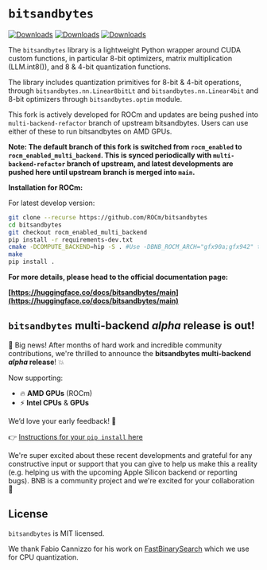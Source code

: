 # `bitsandbytes`

[![Downloads](https://static.pepy.tech/badge/bitsandbytes)](https://pepy.tech/project/bitsandbytes) [![Downloads](https://static.pepy.tech/badge/bitsandbytes/month)](https://pepy.tech/project/bitsandbytes) [![Downloads](https://static.pepy.tech/badge/bitsandbytes/week)](https://pepy.tech/project/bitsandbytes)

The `bitsandbytes` library is a lightweight Python wrapper around CUDA custom functions, in particular 8-bit optimizers, matrix multiplication (LLM.int8()), and 8 & 4-bit quantization functions.

The library includes quantization primitives for 8-bit & 4-bit operations, through `bitsandbytes.nn.Linear8bitLt` and `bitsandbytes.nn.Linear4bit` and 8-bit optimizers through `bitsandbytes.optim` module.

This fork is actively developed for ROCm and updates are being pushed into `multi-backend-refactor` branch of upstream bitsandbytes. Users can use either of these to run bitsandbytes on AMD GPUs.

**Note: The default branch of this fork is switched from `rocm_enabled` to `rocm_enabled_multi_backend`. This is synced periodically with `multi-backend-refactor` branch of upstream, and latest developments are pushed here until upstream branch is merged into `main`.**

**Installation for ROCm:**

For latest develop version:
```bash
git clone --recurse https://github.com/ROCm/bitsandbytes
cd bitsandbytes
git checkout rocm_enabled_multi_backend
pip install -r requirements-dev.txt
cmake -DCOMPUTE_BACKEND=hip -S . #Use -DBNB_ROCM_ARCH="gfx90a;gfx942" to target specific gpu arch
make
pip install .
```

**For more details, please head to the official documentation page:**

**[https://huggingface.co/docs/bitsandbytes/main](https://huggingface.co/docs/bitsandbytes/main)**

## `bitsandbytes` multi-backend _alpha_ release is out!

🚀 Big news! After months of hard work and incredible community contributions, we're thrilled to announce the **bitsandbytes multi-backend _alpha_ release**! 💥

Now supporting:
- 🔥 **AMD GPUs** (ROCm)
- ⚡ **Intel CPUs** & **GPUs**

We’d love your early feedback! 🙏

👉 [Instructions for your `pip install` here](https://huggingface.co/docs/bitsandbytes/main/en/installation#multi-backend)

We're super excited about these recent developments and grateful for any constructive input or support that you can give to help us make this a reality (e.g. helping us with the upcoming Apple Silicon backend or reporting bugs). BNB is a community project and we're excited for your collaboration 🤗

## License

`bitsandbytes` is MIT licensed.

We thank Fabio Cannizzo for his work on [FastBinarySearch](https://github.com/fabiocannizzo/FastBinarySearch) which we use for CPU quantization.
